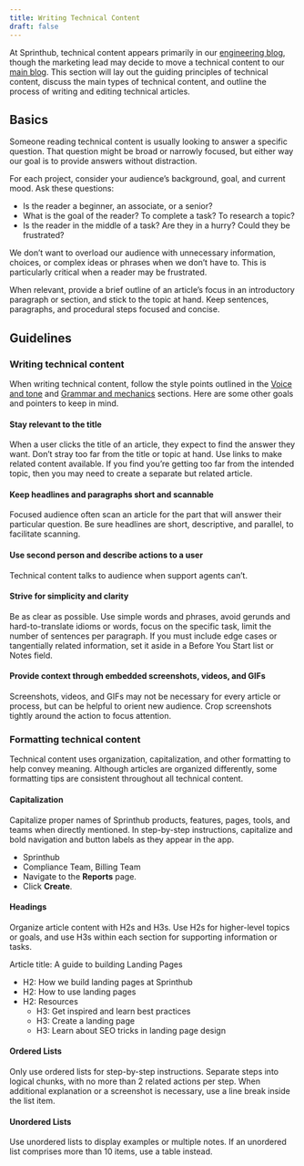 ```yaml
---
title: Writing Technical Content
draft: false
---
```


At Sprinthub, technical content appears primarily in our [engineering blog](https://medium.com/sprinthub/), though the marketing lead may decide to move a technical content to our [main blog](https://sprinthubmobile.com/blog). This section will lay out the guiding principles of technical content, discuss the main types of technical content, and outline the process of writing and editing technical articles.

## Basics

Someone reading technical content is usually looking to answer a specific question. That question might be broad or narrowly focused, but either way our goal is to provide answers without distraction.

For each project, consider your audience’s background, goal, and current mood. Ask these questions:

- Is the reader a beginner, an associate, or a senior?
- What is the goal of the reader? To complete a task? To research a topic?
- Is the reader in the middle of a task? Are they in a hurry? Could they be frustrated?

We don’t want to overload our audience with unnecessary information, choices, or complex ideas or phrases when we don’t have to. This is particularly critical when a reader may be frustrated. 

When relevant, provide a brief outline of an article’s focus in an introductory paragraph or section, and stick to the topic at hand. Keep sentences, paragraphs, and procedural steps focused and concise.


## Guidelines

### Writing technical content

When writing technical content, follow the style points outlined in the [Voice and tone](/02-voice-and-tone.html.md) and [Grammar and mechanics](/04-grammar-and-mechanics.html.md) sections. Here are some other goals and pointers to keep in mind.

#### Stay relevant to the title

When a user clicks the title of an article, they expect to find the answer they want. Don’t stray too far from the title or topic at hand. Use links to make related content available. If you find you’re getting too far from the intended topic, then you may need to create a separate but related article.

#### Keep headlines and paragraphs short and scannable

Focused audience often scan an article for the part that will answer their particular question. Be sure headlines are short, descriptive, and parallel, to facilitate scanning.

#### Use second person and describe actions to a user

Technical content talks to audience when support agents can’t.

#### Strive for simplicity and clarity

Be as clear as possible. Use simple words and phrases, avoid gerunds and hard-to-translate idioms or words, focus on the specific task, limit the number of sentences per paragraph. If you must include edge cases or tangentially related information, set it aside in a Before You Start list or Notes field.

#### Provide context through embedded screenshots, videos, and GIFs

Screenshots, videos, and GIFs may not be necessary for every article or process, but can be helpful to orient new audience. Crop screenshots tightly around the action to focus attention.

### Formatting technical content

Technical content uses organization, capitalization, and other formatting to help convey meaning. Although articles are organized differently, some formatting tips are consistent throughout all technical content.

#### Capitalization

Capitalize proper names of Sprinthub products, features, pages, tools, and teams when directly mentioned. In step-by-step instructions, capitalize and bold navigation and button labels as they appear in the app.

- Sprinthub
- Compliance Team, Billing Team
- Navigate to the **Reports** page.
- Click **Create**.

#### Headings

Organize article content with H2s and H3s. Use H2s for higher-level topics or goals, and use H3s within each section for supporting information or tasks.

Article title: A guide to building Landing Pages

 - H2: How we build landing pages at Sprinthub
 - H2: How to use landing pages
 - H2: Resources
   - H3: Get inspired and learn best practices
   - H3: Create a landing page
   - H3: Learn about SEO tricks in landing page design

#### Ordered Lists

Only use ordered lists for step-by-step instructions. Separate steps into logical chunks, with no more than 2 related actions per step. When additional explanation or a screenshot is necessary, use a line break inside the list item.

#### Unordered Lists

Use unordered lists to display examples or multiple notes. If an unordered list comprises more than 10 items, use a table instead.
